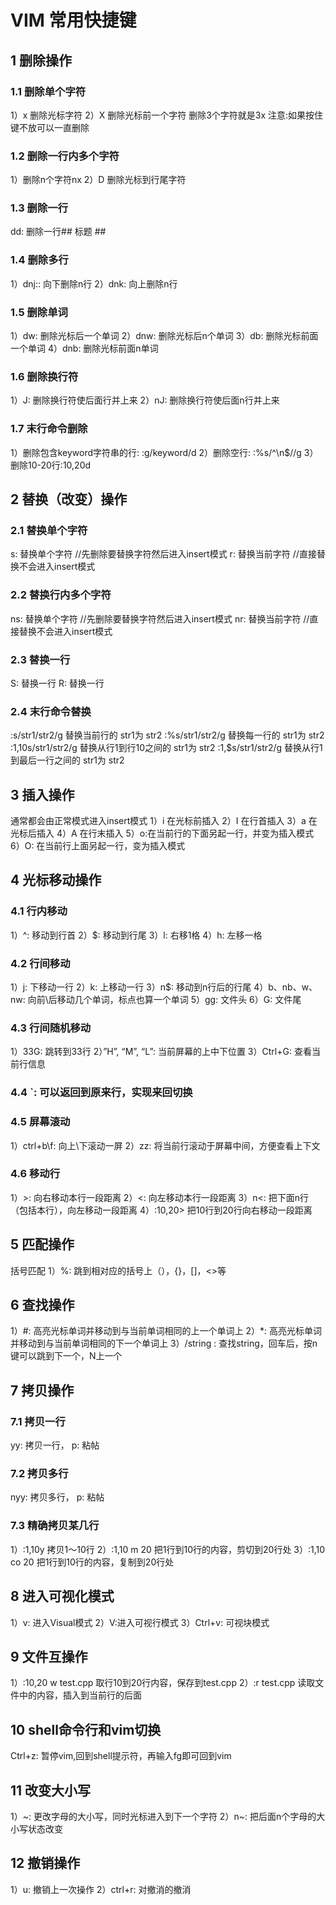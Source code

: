 # VIM 常用快捷键

## 1 删除操作

### 1.1 删除单个字符
1）x 删除光标字符
2）X 删除光标前一个字符 删除3个字符就是3x
注意:如果按住键不放可以一直删除

### 1.2 删除一行内多个字符
1）删除n个字符nx
2）D 删除光标到行尾字符

### 1.3 删除一行
dd: 删除一行## 标题 ##

### 1.4 删除多行
1）dnj:: 向下删除n行
2）dnk:  向上删除n行

### 1.5 删除单词
1）dw: 删除光标后一个单词
2）dnw: 删除光标后n个单词
3）db: 删除光标前面一个单词
4）dnb: 删除光标前面n单词

### 1.6 删除换行符
1）J: 删除换行符使后面行并上来
2）nJ: 删除换行符使后面n行并上来

### 1.7 末行命令删除
1）删除包含keyword字符串的行:  :g/keyword/d
2）删除空行: :%s/^\n$//g
3）删除10-20行:10,20d

## 2 替换（改变）操作

### 2.1 替换单个字符
s: 替换单个字符 //先删除要替换字符然后进入insert模式
r: 替换当前字符 //直接替换不会进入insert模式

### 2.2 替换行内多个字符
ns: 替换单个字符 //先删除要替换字符然后进入insert模式
nr: 替换当前字符 //直接替换不会进入insert模式

### 2.3 替换一行
S: 替换一行
R: 替换一行

### 2.4 末行命令替换
:s/str1/str2/g 替换当前行的 str1为 str2
:%s/str1/str2/g 替换每一行的 str1为 str2
:1,10s/str1/str2/g 替换从行1到行10之间的 str1为 str2
:1,$s/str1/str2/g 替换从行1到最后一行之间的 str1为 str2

## 3 插入操作
通常都会由正常模式进入insert模式
1）i 在光标前插入
2）I 在行首插入
3）a 在光标后插入
4）A 在行末插入
5）o:在当前行的下面另起一行，并变为插入模式
6）O: 在当前行上面另起一行，变为插入模式

## 4 光标移动操作
### 4.1 行内移动
1）^: 移动到行首
2）$: 移动到行尾
3）l: 右移1格
4）h: 左移一格

### 4.2 行间移动
1）j: 下移动一行
2）k: 上移动一行
3）n$: 移动到n行后的行尾
4）b、nb、w、nw: 向前\后移动几个单词，标点也算一个单词
5）gg: 文件头
6）G: 文件尾

### 4.3 行间随机移动
1）33G: 跳转到33行
2）”H”, “M”, “L”: 当前屏幕的上中下位置
3）Ctrl+G: 查看当前行信息

### 4.4 `: 可以返回到原来行，实现来回切换

### 4.5 屏幕滚动
1）ctrl+b\f: 向上\下滚动一屏
2）zz: 将当前行滚动于屏幕中间，方便查看上下文

### 4.6 移动行
1）&gt;: 向右移动本行一段距离
2）<: 向左移动本行一段距离
3）n<: 把下面n行（包括本行），向左移动一段距离
4）:10,20> 把10行到20行向右移动一段距离

## 5 匹配操作
括号匹配
1）%: 跳到相对应的括号上（），{}，[]，<>等

## 6 查找操作
1）#: 高亮光标单词并移动到与当前单词相同的上一个单词上
2）*:  高亮光标单词并移动到与当前单词相同的下一个单词上
3）/string : 查找string，回车后，按n键可以跳到下一个，N上一个

## 7 拷贝操作
### 7.1 拷贝一行
yy: 拷贝一行， p: 粘帖

### 7.2 拷贝多行
nyy: 拷贝多行， p: 粘帖

### 7.3 精确拷贝某几行
1）:1,10y 拷贝1～10行
2）:1,10 m 20 把1行到10行的内容，剪切到20行处
3）:1,10 co 20 把1行到10行的内容，复制到20行处

## 8 进入可视化模式
1）v: 进入Visual模式
2）V:进入可视行模式
3）Ctrl+v: 可视块模式

## 9 文件互操作
1）:10,20 w test.cpp 取行10到20行内容，保存到test.cpp
2）:r test.cpp 读取文件中的内容，插入到当前行的后面

## 10 shell命令行和vim切换
Ctrl+z: 暂停vim,回到shell提示符，再输入fg即可回到vim

## 11 改变大小写
1）~: 更改字母的大小写，同时光标进入到下一个字符
2）n~: 把后面n个字母的大小写状态改变

## 12 撤销操作
1）u: 撤销上一次操作
2）ctrl+r: 对撤消的撤消